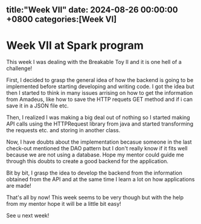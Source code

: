 title:"Week VII"
date: 2024-08-26 00:00:00 +0800
categories:[Week VI]
---
# Week VII at Spark program

This week I was dealing with the Breakable Toy II and it is one hell of a challenge!

First, I decided to grasp the general idea of how the backend is going to be implemented before starting developing and writing code. I got the idea but then I started to think in many issues arrising on how to get the information from Amadeus, like how to save the HTTP requets GET method and if i can save it in a JSON file etc.

Then, I realized I was making a big deal out of nothing so I started making API calls using the HTTPRequest library from java and started transforming the requests etc. and storing in another class.

Now, I have doubts about the implementation becasue someone in the last check-out mentioned the DAO pattern but I don't really know if it fits well because we are not using a database. Hope my mentor could guide me through this doubts to create a good backend for the application.


Bit by bit, I grasp the idea to develop the backend from the information obtained from the API and at the same time  I learn a lot on how applications are made! 

That's all by now! This week seems to be very though but with the help from my mentor hope it will be a little bit easy! 

See u next week!






